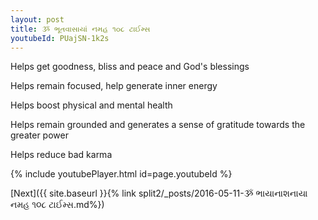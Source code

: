 ```yaml
---
layout: post
title: ૐ ભૂતવાસાયાં નમહ ૧૦૮ ટાઈમ્સ
youtubeId: PUajSN-1k2s
---
```

 
 
Helps get goodness, bliss and peace and God's blessings
 
Helps remain focused, help generate inner energy 
 
Helps boost physical and mental health 
 
Helps remain grounded and generates a sense of gratitude towards the greater power 
 
Helps reduce bad karma
 
 
 
 


{% include youtubePlayer.html id=page.youtubeId %}
 
[Next]({{ site.baseurl }}{% link  split2/_posts/2016-05-11-ૐ ભાયાનાશનાયા નમહ ૧૦૮ ટાઈમ્સ.md%})
 
